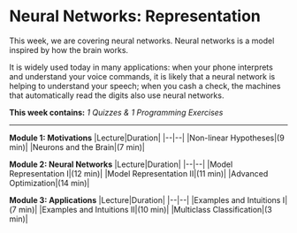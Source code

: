 # Neural Networks: Representation
This week, we are covering neural networks. Neural networks is a model inspired by how the brain works.

It is widely used today in many applications: when your phone interprets and understand your voice commands, it is likely that a neural network is helping to understand your speech; when you cash a check, the machines that automatically read the digits also use neural networks.

**This week contains:** *1 Quizzes & 1 Programming Exercises*

----

**Module 1: Motivations**
|Lecture|Duration|
|--|--|
|Non-linear Hypotheses|(9 min)|
|Neurons and the Brain|(7 min)|

**Module 2: Neural Networks**
|Lecture|Duration|
|--|--|
|Model Representation I|(12 min)|
|Model Representation II|(11 min)|
|Advanced Optimization|(14 min)|

**Module 3: Applications**
|Lecture|Duration|
|--|--|
|Examples and Intuitions I|(7 min)|
|Examples and Intuitions II|(10 min)|
|Multiclass Classification|(3 min)|
